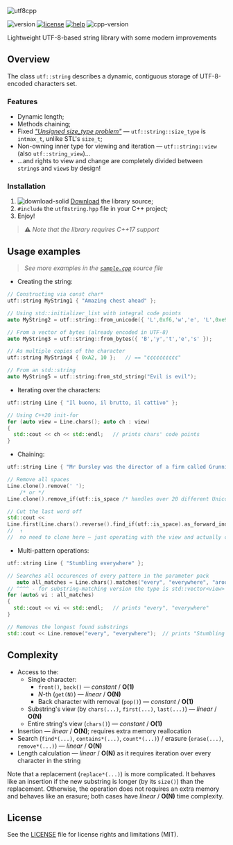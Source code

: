 ![utf8cpp](https://user-images.githubusercontent.com/54913619/76170749-e8ae9b80-6195-11ea-8780-efbf16e64d9a.png)

![version](https://img.shields.io/badge/version-2.0-brightgreen)
[![license](https://img.shields.io/badge/license-MIT-blue)](LICENSE.md)
[![help](https://img.shields.io/badge/help-wiki-red)](../../wiki)
![cpp-version](https://img.shields.io/badge/C%2B%2B-≥17-blue)

Lightweight UTF-8-based string library with some modern improvements

## Overview
The class `utf::string` describes a dynamic, contiguous storage of UTF-8-encoded characters set.

### Features
* Dynamic length;
* Methods chaining;
* Fixed [*"Unsigned size_type problem"*](http://www.open-std.org/jtc1/sc22/wg21/docs/papers/2019/p1227r1.html#motivation "What is this") — `utf::string::size_type` is `intmax_t`, unlike STL's `size_t`;
* Non-owning inner type for viewing and iteration — `utf::string::view` (also `utf::string_view`)...
* ...and rights to view and change are completely divided between `string`s and `view`s by design!

### Installation
1. ![download-solid](https://user-images.githubusercontent.com/54913619/76699933-4a559500-66c3-11ea-978a-48808ab0f852.png) [Download](https://github.com/qzminsky/utf8cpp/archive/v2.0.2.zip) the library source;
2. `#include` the `utf8string.hpp` file in your C++ project;
3. Enjoy!

> ⚠️ *Note that the library requires C++17 support*

## Usage examples
> *See more examples in the [`sample.cpp`](https://github.com/qzminsky/utf8cpp/blob/master/sample.cpp) source file*
* Creating the string:
```C++
// Constructing via const char*
utf::string MyString1 { "Amazing chest ahead" };

// Using std::initializer_list with integral code points
auto MyString2 = utf::string::from_unicode({ 'L',0xf6,'w','e', 'L',0xe9,'o','p','a','r','d' });

// From a vector of bytes (already encoded in UTF-8)
auto MyString3 = utf::string::from_bytes({ 'B','y','t','e','s' });

// As multiple copies of the character
utf::string MyString4 { 0xA2, 10 };   // == "¢¢¢¢¢¢¢¢¢¢"

// From an std::string
auto MyString5 = utf::string:from_std_string("Evil is evil");
```
* Iterating over the characters:
```C++
utf::string Line { "Il buono, il brutto, il cattivo" };

// Using C++20 init-for
for (auto view = Line.chars(); auto ch : view)
{
  std::cout << ch << std::endl;   // prints chars' code points
}
```
* Chaining:
```C++
utf::string Line { "Mr Dursley was the director of a firm called Grunnings" };

// Remove all spaces
Line.clone().remove(' ');
    /* or */
Line.clone().remove_if(utf::is_space /* handles over 20 different Unicode spaces */ );

// Cut the last word off
std::cout <<
Line.first(Line.chars().reverse().find_if(utf::is_space).as_forward_index()).to_string();
//  ↑                                                                       ↑
//  no need to clone here — just operating with the view and actually clone here
```
* Multi-pattern operations:
```C++
utf::string Line { "Stumbling everywhere" };

// Searches all occurences of every pattern in the parameter pack
   auto all_matches = Line.chars().matches("every", "everywhere", "around");
// ^^^^ - for substring-matching version the type is std::vector<view>
for (auto& vi : all_matches)
{
  std::cout << vi << std::endl;   // prints "every", "everywhere"
}

// Removes the longest found substrings
std::cout << Line.remove("every", "everywhere");  // prints "Stumbling ", not "Stumbling where"
```

## Complexity
* Access to the:
  * Single character:
    * `front()`, `back()` — *constant* / **O(1)**
    * *N*-th (`get(N)`) — *linear* / **O(N)**
    * Back character with removal (`pop()`) — *constant* / **O(1)**
  * Substring's view (by `chars(...)`, `first(...)`, `last(...)`) — *linear* / **O(N)**
  * Entire string's view (`chars()`) — *constant* / **O(1)**
* Insertion — *linear* / **O(N)**; requires extra memory reallocation
* Search (`find*(...)`, `contains*(...)`, `count*(...)`) / erasure (`erase(...)`, `remove*(...)`) — *linear* / **O(N)**
* Length calculation — *linear* / **O(N)** as it requires iteration over every character in the string

Note that a replacement (`replace*(...)`) is more complicated. It behaves like an insertion if the new substring is longer (by its `size()`) than the replacement. Otherwise, the operation does not requires an extra memory and behaves like an erasure; both cases have *linear* / **O(N)** time complexity.

## License
See the [LICENSE](LICENSE.md) file for license rights and limitations (MIT).
